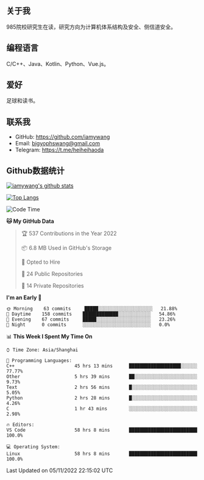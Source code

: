## 关于我

985院校研究生在读，研究方向为计算机体系结构及安全、侧信道安全。

## 编程语言

C/C++、Java、Kotlin、Python、Vue.js。

## 爱好

足球和读书。

## 联系我

- GitHub: https://github.com/iamywang
- Email: bigyophswang@gmail.com
- Telegram: https://t.me/heiheihaoda

## Github数据统计

[![iamywang's github stats](https://github-readme-stats.vercel.app/api?username=iamywang&count_private=true&show_icons=true)]()

[![Top Langs](https://github-readme-stats.vercel.app/api/top-langs/?username=iamywang&layout=compact)]()

<!--START_SECTION:waka-->
![Code Time](http://img.shields.io/badge/Code%20Time-702%20hrs%2056%20mins-blue)

**🐱 My GitHub Data** 

> 🏆 537 Contributions in the Year 2022
 > 
> 📦 6.8 MB Used in GitHub's Storage 
 > 
> 💼 Opted to Hire
 > 
> 📜 24 Public Repositories 
 > 
> 🔑 14 Private Repositories  
 > 
**I'm an Early 🐤** 

```text
🌞 Morning    63 commits     █████░░░░░░░░░░░░░░░░░░░░   21.88% 
🌆 Daytime    158 commits    █████████████░░░░░░░░░░░░   54.86% 
🌃 Evening    67 commits     █████░░░░░░░░░░░░░░░░░░░░   23.26% 
🌙 Night      0 commits      ░░░░░░░░░░░░░░░░░░░░░░░░░   0.0%

```


📊 **This Week I Spent My Time On** 

```text
⌚︎ Time Zone: Asia/Shanghai

💬 Programming Languages: 
C++                      45 hrs 13 mins      ███████████████████░░░░░░   77.77% 
Other                    5 hrs 39 mins       ██░░░░░░░░░░░░░░░░░░░░░░░   9.73% 
Text                     2 hrs 56 mins       █░░░░░░░░░░░░░░░░░░░░░░░░   5.05% 
Python                   2 hrs 28 mins       █░░░░░░░░░░░░░░░░░░░░░░░░   4.26% 
C                        1 hr 43 mins        ░░░░░░░░░░░░░░░░░░░░░░░░░   2.98%

🔥 Editors: 
VS Code                  58 hrs 8 mins       █████████████████████████   100.0%

💻 Operating System: 
Linux                    58 hrs 8 mins       █████████████████████████   100.0%

```


 Last Updated on 05/11/2022 22:15:02 UTC
<!--END_SECTION:waka-->
